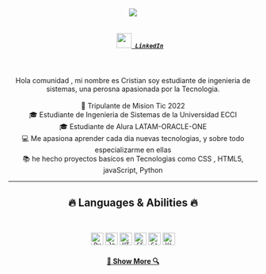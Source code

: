 
<h1 align="center">
  <a href="https://git.io/typing-svg">
    <img src="https://readme-typing-svg.herokuapp.com/?lines=Hello,+There!+👋;This+is+Cristian....;Nice+to+meet+you!&center=true&size=30">
  </a>
</h1>

<h5 align="center">

  <code>
    <a href="https://www.linkedin.com/in/cristian-galeano-/" title="LinkedIn Profile"><img width="30" src="https://neilpatel.com/wp-content/uploads/2017/05/LinkedIn.jpg"> LinkedIn</a></code>



  
 
</h5>
<br>
<p align="center">
 Hola comunidad , mi nombre es Cristian soy estudiante de ingenieria de sistemas, una perosna apasionada por la Tecnologia.
  <br>
  <br>
  🔬 Tripulante de Mision Tic 2022
  <br>
  🎓 Estudiante de Ingenieria de Sistemas de la Universidad ECCI
  <br>
  🎓 Estudiante de Alura LATAM-ORACLE-ONE
  <br>
  💻 Me apasiona aprender cada dia nuevas tecnologias, y sobre todo especializarme en ellas
  <br>
  📚 he hecho proyectos basicos en Tecnologias como CSS , HTML5, javaScript, Python
  <br>
</p>

<hr>
<h2 align="center">🔥 Languages & Abilities 🔥</h2>
<br>
<p align="center">
  <code><img title="Python" height="25" src="https://upload.wikimedia.org/wikipedia/commons/thumb/0/0a/Python.svg/1024px-Python.svg.png"></code>
  <code><img title="Javascript" height="25" src="https://upload.wikimedia.org/wikipedia/commons/6/6a/JavaScript-logo.png"></code>
  <code><img title="HTML5" height="25" src="https://cdn-icons-png.flaticon.com/512/226/226777.png"></code>
  <code><img title="CSS" height="25" src="https://res.cloudinary.com/marcomadera/image/upload/v1602894559/Blog/7/css_k23ypb.png"></code>
  <code><img title="Git" height="25" src=https://cdn.iconscout.com/icon/free/png-256/html5-40-1175193.png></code>
  <code><img title="Visual Studio Code" height="25" src="https://www.clipartmax.com/png/middle/296-2960583_open-git-icon-png.png"></code>
 
  
</p>

<h4 align="center">
  <a href=" https://github.com/10002856340c?tab=repositories">🔎 Show More 🔍</a>
</h4>

